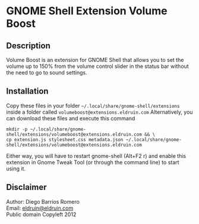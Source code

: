 # GNOME Shell Extension Volume Boost
## Description
Volume Boost is an extension for GNOME Shell that allows you to set
the volume up to 150% from the volume control slider in the status bar
without the need to go to sound settings.

## Installation
Copy these files in your folder `~/.local/share/gnome-shell/extensions`
inside a folder called `volumeboost@extensions.eldruin.com`
Alternatively, you can download these files and execute this command

    mkdir -p ~/.local/share/gnome-shell/extensions/volumeboost@extensions.eldruin.com && \
    cp extension.js stylesheet.css metadata.json ~/.local/share/gnome-shell/extensions/volumeboost@extensions.eldruin.com

Either way, you will have to restart gnome-shell (Alt+F2 r) and enable
this extension in Gnome Tweak Tool (or through the command line) to
start using it.

## Disclaimer
Author: Diego Barrios Romero  
Email: <eldruin@eldruin.com>  
Public domain Copyleft 2012
